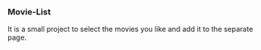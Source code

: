 ### Movie-List

It is a small project to select the movies you like and add it to the separate page.
